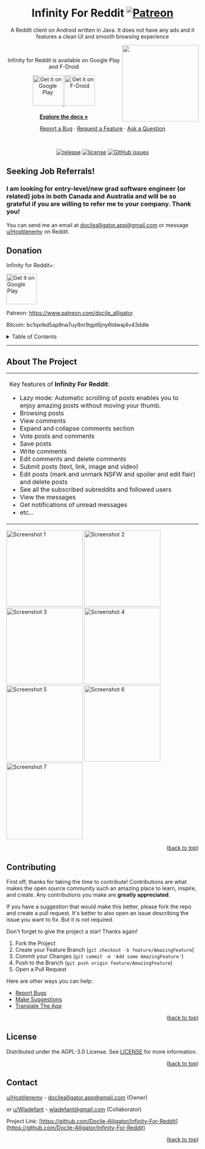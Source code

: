 <h1 align="center">
  Infinity For Reddit <a href="https://www.patreon.com/docile_alligator"><img src="https://img.shields.io/badge/Patreon-F96854?style=for-the-badge&logo=patreon&logoColor=white" alt="Patreon"></a>
  
</h1>

<div align="center">

A Reddit client on Android written in Java. It does not have any ads and it features a clean UI and smooth browsing experience

<img align="right" src="https://raw.githubusercontent.com/Docile-Alligator/Infinity-For-Reddit/master/fastlane/metadata/android/en-US/images/icon.png" width=200>

</div>

<br>

<div align="center">

Infinity for Reddit is available on Google Play and F-Droid

  <a href="https://play.google.com/store/apps/details?id=ml.docilealligator.infinityforreddit">
      <img alt="Get it on Google Play" height="80" src="https://play.google.com/intl/en_us/badges/images/generic/en_badge_web_generic.png" />
      </a>  
      <a href="https://f-droid.org/packages/ml.docilealligator.infinityforreddit/">
          <img alt="Get it on F-Droid" height="80" src="https://f-droid.org/badge/get-it-on.png" />
  </a>

</div>

<div align="center">

<br>
    <a href="https://github.com/Docile-Alligator/Infinity-For-Reddit/wiki"><strong>Explore the docs »</strong></a>
<br>

<a href="https://github.com/Docile-Alligator/Infinity-For-Reddit/issues">Report a Bug</a>
·
<a href="https://github.com/Docile-Alligator/Infinity-For-Reddit/discussions/categories/ideas">Request a Feature</a>
·
<a href="https://github.com/Docile-Alligator/Infinity-For-Reddit/discussions/categories/q-a">Ask a Question</a>

</div>

<br>

<div align="center">

[![release](https://img.shields.io/github/v/release/Docile-Alligator/Infinity-For-Reddit)](https://github.com/Docile-Alligator/Infinity-For-Reddit/releases)
[![license](https://img.shields.io/github/license/Docile-Alligator/Infinity-For-Reddit)](LICENSE)
[![GitHub issues](https://img.shields.io/github/issues/Docile-Alligator/Infinity-For-Reddit)](https://github.com/Docile-Alligator/Infinity-For-Reddit/issues)

</div>

## Seeking Job Referrals!
<h3>I am looking for entry-level/new grad software engineer (or related) jobs in both Canada and Australia and will be so grateful if you are willing to refer me to your company. Thank you!</h3>

You can send me an email at docilealligator.app@gmail.com or message [u/Hostilenemy](https://www.reddit.com/user/Hostilenemy) on Reddit.

## Donation
<p>Infinity for Reddit+:</p>
<a href="https://play.google.com/store/apps/details?id=ml.docilealligator.infinityforreddit.plus">
    <img alt="Get it on Google Play" height="80" src="https://play.google.com/intl/en_us/badges/images/generic/en_badge_web_generic.png" />
</a> 

Patreon: https://www.patreon.com/docile_alligator

Bitcoin: bc1qxtkd5ap9na7uy8nr9qpt6jny6tdwaj4v43ddle

<details>
  <summary>Table of Contents</summary>

- [About](#about)
  - [Built With](#built-with)
- [Getting Started](#getting-started)
  - [Prerequisites](#prerequisites)
  - [Usage](#usage)
    - [Cookiecutter template](#cookiecutter-template)
    - [Manual setup](#manual-setup)
    - [Variables reference](#variables-reference)
- [Roadmap](#roadmap)
- [Contributing](#contributing)
- [Support](#support)
- [License](#license)
- [Acknowledgements](#acknowledgements)

</details>

---

## About The Project

<table>
<tr>
<td>

Key features of **Infinity For Reddit**:

- Lazy mode: Automatic scrolling of posts enables you to enjoy amazing posts without moving your thumb.
- Browsing posts
- View comments
- Expand and collapse comments section
- Vote posts and comments
- Save posts
- Write comments
- Edit comments and delete comments
- Submit posts (text, link, image and video)
- Edit posts (mark and unmark NSFW and spoiler and edit flair) and delete posts
- See all the subscribed subreddits and followed users
- View the messages
- Get notifications of unread messages
- etc...

</td>
</tr>
</table>

<img 
  src="https://raw.githubusercontent.com/Wladefant/Infinity-For-Reddit/master/fastlane/metadata/android/en-US/images/phoneScreenshots/1.png" 
  alt="Screenshot 1"
  height="200" >
<img 
  src="https://raw.githubusercontent.com/Wladefant/Infinity-For-Reddit/master/fastlane/metadata/android/en-US/images/phoneScreenshots/2.png" 
  alt="Screenshot 2"
  height="200" >
<img 
  src="https://raw.githubusercontent.com/Wladefant/Infinity-For-Reddit/master/fastlane/metadata/android/en-US/images/phoneScreenshots/3.png" 
  alt="Screenshot 3"
  height="200" >
<img 
  src="https://raw.githubusercontent.com/Wladefant/Infinity-For-Reddit/master/fastlane/metadata/android/en-US/images/phoneScreenshots/4.png" 
  alt="Screenshot 4"
  height="200" >
<img 
  src="https://raw.githubusercontent.com/Wladefant/Infinity-For-Reddit/master/fastlane/metadata/android/en-US/images/phoneScreenshots/5.png" 
  alt="Screenshot 5"
  height="200" >
<img 
  src="https://raw.githubusercontent.com/Wladefant/Infinity-For-Reddit/master/fastlane/metadata/android/en-US/images/phoneScreenshots/6.png" 
  alt="Screenshot 6"
  height="200" >
<img 
  src="https://raw.githubusercontent.com/Wladefant/Infinity-For-Reddit/master/fastlane/metadata/android/en-US/images/phoneScreenshots/7.png" 
  alt="Screenshot 7"
  height="200" >

<p align="right">(<a href="#top">back to top</a>)</p>

## Contributing

First off, thanks for taking the time to contribute! Contributions are what makes the open source community such an amazing place to learn, inspire, and create. Any contributions you make are **greatly appreciated**.

If you have a suggestion that would make this better, please fork the repo and create a pull request.
It's better to also open an issue describing the issue you want to fix. But it is not required.

Don't forget to give the project a star! Thanks again!

1. Fork the Project
2. Create your Feature Branch (`git checkout -b feature/AmazingFeature`)
3. Commit your Changes (`git commit -m 'Add some AmazingFeature'`)
4. Push to the Branch (`git push origin feature/AmazingFeature`)
5. Open a Pull Request

Here are other ways you can help:

- [Report Bugs](https://github.com/Docile-Alligator/Infinity-For-Reddit/issues)
- [Make Suggestions](https://github.com/Docile-Alligator/Infinity-For-Reddit/discussions)
- [Translate The App](https://poeditor.com/join/project?hash=b2IRyfaJv6)

<p align="right">(<a href="#top">back to top</a>)</p>

## License

Distributed under the AGPL-3.0 License. See <a href="https://github.com/Docile-Alligator/Infinity-For-Reddit/blob/master/LICENSE">LICENSE</a> for more information.

<p align="right">(<a href="#top">back to top</a>)</p>

## Contact

[u/Hostilenemy](https://www.reddit.com/user/Hostilenemy) -
docilealligator.app@gmail.com (Owner)

or [u/Wladefant](https://www.reddit.com/user/Wladefant) - wladefant@gmail.com (Collaborator)

Project Link: [https://github.com/Docile-Alligator/Infinity-For-Reddit](https://github.com/Docile-Alligator/Infinity-For-Reddit)

<p align="right">(<a href="#top">back to top</a>)</p>
